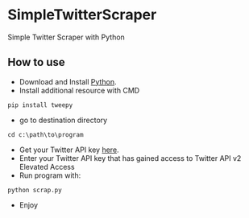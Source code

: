 # SimpleTwitterScraper
Simple Twitter Scraper with Python

## How to use
- Download and Install [Python](https://www.python.org/downloads/).
- Install additional resource with CMD
```
pip install tweepy
```
- go to destination directory
```
cd c:\path\to\program
```
- Get your Twitter API key [here](https://developer.twitter.com/en/portal/petition/essential/basic-info).
- Enter your Twitter API key that has gained access to Twitter API v2 Elevated Access
- Run program with:
```
python scrap.py
```
- Enjoy
